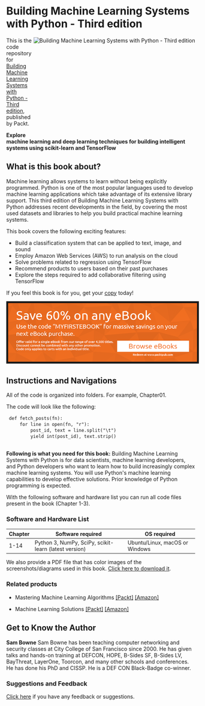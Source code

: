# Building Machine Learning Systems with Python - Third edition

<a href="https://www.packtpub.com/big-data-and-business-intelligence/building-machine-learning-systems-python-third-edition?utm_source=repository&utm_medium=github&utm_campaign=repository&utm_term=9781788623223"><img src="https://d255esdrn735hr.cloudfront.net/sites/default/files/imagecache/ppv4_main_book_cover/B09124_MockupCoverNew.png" alt="Building Machine Learning Systems with Python - Third edition" height="256px" align="right"></a>

This is the code repository for [Building Machine Learning Systems with Python - Third edition](https://www.packtpub.com/big-data-and-business-intelligence/building-machine-learning-systems-python-third-edition?utm_source=repository&utm_medium=github&utm_campaign=repository&utm_term=9781788623223), published by Packt.

**Explore machine learning and deep learning techniques for building intelligent systems using scikit-learn and TensorFlow**

## What is this book about?
Machine learning allows systems to learn without being explicitly programmed. Python is one of the most popular languages used to develop machine learning applications which take advantage of its extensive library support. This third edition of Building Machine Learning Systems with Python addresses recent developments in the field, by covering the most used datasets and libraries to help you build practical machine learning systems.

This book covers the following exciting features:
* Build a classification system that can be applied to text, image, and sound
* Employ Amazon Web Services (AWS) to run analysis on the cloud
* Solve problems related to regression using TensorFlow
* Recommend products to users based on their past purchases
* Explore the steps required to add collaborative filtering using TensorFlow

If you feel this book is for you, get your [copy](https://www.amazon.com/dp/1788623223) today!

<a href="https://www.packtpub.com/?utm_source=github&utm_medium=banner&utm_campaign=GitHubBanner"><img src="https://raw.githubusercontent.com/PacktPublishing/GitHub/master/GitHub.png" 
alt="https://www.packtpub.com/" border="5" /></a>

## Instructions and Navigations
All of the code is organized into folders. For example, Chapter01.

The code will look like the following:
```
 def fetch_posts(fn):
     for line in open(fn, "r"):
         post_id, text = line.split("\t")
         yield int(post_id), text.strip()
 
```

**Following is what you need for this book:**
Building Machine Learning Systems with Python is for data scientists, machine learning developers, and Python developers who want to learn how to build increasingly complex machine learning systems. You will use Python's machine learning capabilities to develop effective solutions. Prior knowledge of Python programming is expected.

With the following software and hardware list you can run all code files present in the book (Chapter 1-3).

### Software and Hardware List

| Chapter  | Software required                                     | OS required                        |
| -------- | ------------------------------------------------------| -----------------------------------|
| 1-14     | Python 3, NumPy, SciPy, scikit-learn (latest version) | Ubuntu/Linux, macOS or Windows     |


We also provide a PDF file that has color images of the screenshots/diagrams used in this book. [Click here to download it](https://www.packtpub.com/sites/default/files/downloads/BuildingMachineLearningSystemswithPythonThirdedition_ColorImages.pdf).

### Related products <Paste books from the Other books you may enjoy section>
* Mastering Machine Learning Algorithms [[Packt]](https://www.packtpub.com/big-data-and-business-intelligence/mastering-machine-learning-algorithms?utm_source=repository&utm_medium=github&utm_campaign=repository&utm_term=9781788621113) [[Amazon]](https://www.amazon.com/dp/1788621115)

* Machine Learning Solutions [[Packt]](https://www.packtpub.com/big-data-and-business-intelligence/machine-learning-solutions?utm_source=repository&utm_medium=github&utm_campaign=repository&utm_term=9781788390040) [[Amazon]](https://www.amazon.com/dp/1788390040)

## Get to Know the Author
**Sam Bowne**
Sam Bowne has been teaching computer networking and security classes at City College of San Francisco since 2000. He has given talks and hands-on training at DEFCON, HOPE, B-Sides SF, B-Sides LV, BayThreat, LayerOne, Toorcon, and many other schools and conferences. He has done his PhD and CISSP. He is a DEF CON Black-Badge co-winner.

### Suggestions and Feedback
[Click here](https://docs.google.com/forms/d/e/1FAIpQLSdy7dATC6QmEL81FIUuymZ0Wy9vH1jHkvpY57OiMeKGqib_Ow/viewform) if you have any feedback or suggestions.

